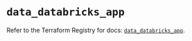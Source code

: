 # `data_databricks_app`

Refer to the Terraform Registry for docs: [`data_databricks_app`](https://registry.terraform.io/providers/databricks/databricks/1.96.0/docs/data-sources/app).
